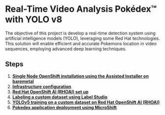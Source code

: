 # Real-Time Video Analysis Pokédex™ with YOLO v8
The objective of this project is develop a real-time detection system using artificial intelligence models (YOLO), leveraging some Red Hat technologies. This solution will enable efficient and accurate Pokemons location in video sequences, employing advanced deep learning techniques.

## Steps
1. **[Single Node OpenShift installation using the Assisted Installer on baremetal](docs/sno.md)**
2. **[Infrastructure configuration](docs/infra.md)**
3. **[Red Hat OpenShift AI (RHOAI) set up](docs/rhods.md)**
4. **[Labeling a custom dataset using Label Studio](docs/labeling.md)**
5. **[YOLOv5 training on a custom dataset on Red Hat OpenShift AI (RHOAI)](docs/training.md)**
6. **[Pokedex application deployment using MicroShift](docs/deploy_microshift.md)**

